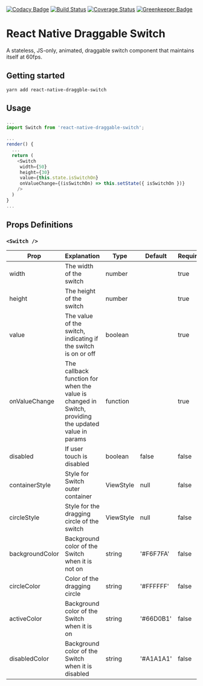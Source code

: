 [![Codacy Badge](https://api.codacy.com/project/badge/Grade/2d08b8ef83bd44bdbd8ce5fe94b94758)](https://app.codacy.com/app/thousight/react-native-draggable-switch?utm_source=github.com&utm_medium=referral&utm_content=thousight/react-native-draggable-switch&utm_campaign=Badge_Grade_Dashboard)
[![Build Status](https://travis-ci.org/thousight/react-native-draggable-switch.svg?branch=master)](https://travis-ci.org/thousight/react-native-draggable-switch)
[![Coverage Status](https://coveralls.io/repos/github/thousight/react-native-draggable-switch/badge.svg?branch=master)](https://coveralls.io/github/thousight/react-native-draggable-switch?branch=master)
[![Greenkeeper Badge](https://badges.greenkeeper.io/thousight/react-native-draggable-switch.svg)](https://greenkeeper.io/)

# React Native Draggable Switch

A stateless, JS-only, animated, draggable switch component that maintains itself at 60fps.

<!--
## Demo

![GIF DEMO](https://i.imgur.com/eCsuJDz.gif) -->

## Getting started

`yarn add react-native-draggble-switch`

## Usage

```javascript
...
import Switch from 'react-native-draggable-switch';

...
render() {
  ...
  return (
    <Switch
     width={50}
     height={30}
     value={this.state.isSwitchOn}
     onValueChange={(isSwitchOn) => this.setState({ isSwitchOn })}
    />
  )
}
...
```

## Props Definitions

### `<Switch />`

| Prop            | Explanation                                                                                          | Type      | Default   | Required |
| --------------- | ---------------------------------------------------------------------------------------------------- | --------- | --------- | -------- |
| width           | The width of the switch                                                                              | number    |           | true     |
| height          | The height of the switch                                                                             | number    |           | true     |
| value           | The value of the switch, indicating if the switch is on or off                                       | boolean   |           | true     |
| onValueChange   | The callback function for when the value is changed in Switch, providing the updated value in params | function  |           | true     |
| disabled        | If user touch is disabled                                                                            | boolean   | false     | false    |
| containerStyle  | Style for Switch outer container                                                                     | ViewStyle | null      | false    |
| circleStyle     | Style for the dragging circle of the switch                                                          | ViewStyle | null      | false    |
| backgroundColor | Background color of the Switch when it is not on                                                     | string    | '#F6F7FA' | false    |
| circleColor     | Color of the dragging circle                                                                         | string    | '#FFFFFF' | false    |
| activeColor     | Background color of the Switch when it is on                                                         | string    | '#66D0B1' | false    |
| disabledColor   | Background color of the Switch when it is disabled                                                   | string    | '#A1A1A1' | false    |
